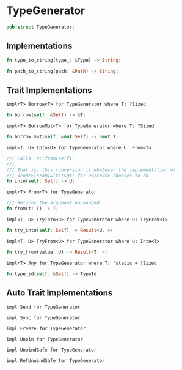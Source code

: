 # TypeGenerator

```rust
pub struct TypeGenerator;
```





## Implementations

```rust
fn type_to_string(type_: &Type) -> String;
```

```rust
fn path_to_string(path: &Path) -> String;
```



## Trait Implementations

`impl<T> Borrow<T> for TypeGenerator
where
	T: ?Sized`

```rust
fn borrow(self: &Self) -> &T;
```

`impl<T> BorrowMut<T> for TypeGenerator
where
	T: ?Sized`

```rust
fn borrow_mut(self: &mut Self) -> &mut T;
```

`impl<T, U> Into<U> for TypeGenerator
where
	U: From<T>`

```rust
/// Calls `U::from(self)`.
/// 
/// That is, this conversion is whatever the implementation of
/// <code>[From]&lt;T&gt; for U</code> chooses to do.
fn into(self: Self) -> U;
```

`impl<T> From<T> for TypeGenerator`

```rust
/// Returns the argument unchanged.
fn from(t: T) -> T;
```

`impl<T, U> TryInto<U> for TypeGenerator
where
	U: TryFrom<T>`

```rust
fn try_into(self: Self) -> Result<U, >;
```

`impl<T, U> TryFrom<U> for TypeGenerator
where
	U: Into<T>`

```rust
fn try_from(value: U) -> Result<T, >;
```

`impl<T> Any for TypeGenerator
where
	T: 'static + ?Sized`

```rust
fn type_id(self: &Self) -> TypeId;
```



## Auto Trait Implementations

`impl Send for TypeGenerator`

`impl Sync for TypeGenerator`

`impl Freeze for TypeGenerator`

`impl Unpin for TypeGenerator`

`impl UnwindSafe for TypeGenerator`

`impl RefUnwindSafe for TypeGenerator`



